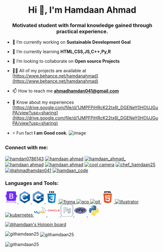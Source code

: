 
<h1 align="center">Hi 👋, I'm Hamdaan Ahmad</h1>
<h3 align="center">Motivated student with formal knowledge gained through practical experience.</h3>



- 🔭 I’m currently working on **Sustainable Development Goal**

- 🌱 I’m currently learning **HTML,CSS,JS,C++,Py,R**

- 👯 I’m looking to collaborate on **Open source Projects**

- 👨‍💻 All of my projects are available at [https://www.behance.net/hamdanahmad](https://www.behance.net/hamdanahmad)

- 📫 How to reach me **ahmadhamdan041@gmail.com**

- 📄 Know about my experiences [https://drive.google.com/file/d/1JMPFPiHRcK22tx6I_DGENeY0HOUJGuPA/view?usp=sharing](https://drive.google.com/file/d/1JMPFPiHRcK22tx6I_DGENeY0HOUJGuPA/view?usp=sharing)

- ⚡ Fun fact **I am Good cook.**
![image](https://github.com/user-attachments/assets/0cdaa546-6b72-4b16-a77e-e0a18dcd5655)

<h3 align="left">Connect with me:</h3>
<p align="left">
<a href="https://twitter.com/hamdan0786143" target="blank"><img align="center" src="https://raw.githubusercontent.com/rahuldkjain/github-profile-readme-generator/master/src/images/icons/Social/twitter.svg" alt="hamdan0786143" height="30" width="40" /></a>
<a href="https://www.linkedin.com/in/hamdaan-ahmad-34a4a0203/" target="blank"><img align="center" src="https://raw.githubusercontent.com/rahuldkjain/github-profile-readme-generator/master/src/images/icons/Social/linked-in-alt.svg" alt="hamdaan ahmad" height="30" width="40" /></a>
<a href="https://www.instagram.com/hamdaan_ahmad__?r=nametag" target="blank"><img align="center" src="https://raw.githubusercontent.com/rahuldkjain/github-profile-readme-generator/master/src/images/icons/Social/instagram.svg" alt="hamdaan_ahmad_" height="30" width="40" /></a>
<a href="https://dribbble.com/hamdaan" target="blank"><img align="center" src="https://raw.githubusercontent.com/rahuldkjain/github-profile-readme-generator/master/src/images/icons/Social/dribbble.svg" alt="hamdaan ahmad" height="30" width="40" /></a>
<a href="https://www.behance.net/hamdanahmad" target="blank"><img align="center" src="https://raw.githubusercontent.com/rahuldkjain/github-profile-readme-generator/master/src/images/icons/Social/behance.svg" alt="hamdaan ahmad" height="30" width="40" /></a>
<a href="https://www.youtube.com/c/cool camera" target="blank"><img align="center" src="https://raw.githubusercontent.com/rahuldkjain/github-profile-readme-generator/master/src/images/icons/Social/youtube.svg" alt="cool camera" height="30" width="40" /></a>
<a href="https://www.codechef.com/users/chef_hamdaan25" target="blank"><img align="center" src="https://cdn.jsdelivr.net/npm/simple-icons@3.1.0/icons/codechef.svg" alt="chef_hamdaan25" height="30" width="40" /></a>
<a href="https://www.hackerrank.com/ahmadhamdan041" target="blank"><img align="center" src="https://raw.githubusercontent.com/rahuldkjain/github-profile-readme-generator/master/src/images/icons/Social/hackerrank.svg" alt="@ahmadhamdan041" height="30" width="40" /></a>
<a href="https://www.leetcode.com/hamdaan_code" target="blank"><img align="center" src="https://raw.githubusercontent.com/rahuldkjain/github-profile-readme-generator/master/src/images/icons/Social/leet-code.svg" alt="hamdaan_code" height="30" width="40" /></a>
</p>

<h3 align="left">Languages and Tools:</h3>
<p align="left"> <a href="https://getbootstrap.com" target="_blank" rel="noreferrer"> <img src="https://raw.githubusercontent.com/devicons/devicon/master/icons/bootstrap/bootstrap-plain-wordmark.svg" alt="bootstrap" width="40" height="40"/> </a> <a href="https://www.cprogramming.com/" target="_blank" rel="noreferrer"> <img src="https://raw.githubusercontent.com/devicons/devicon/master/icons/c/c-original.svg" alt="c" width="40" height="40"/> </a> <a href="https://www.w3schools.com/cpp/" target="_blank" rel="noreferrer"> <img src="https://raw.githubusercontent.com/devicons/devicon/master/icons/cplusplus/cplusplus-original.svg" alt="cplusplus" width="40" height="40"/> </a> <a href="https://www.w3schools.com/css/" target="_blank" rel="noreferrer"> <img src="https://raw.githubusercontent.com/devicons/devicon/master/icons/css3/css3-original-wordmark.svg" alt="css3" width="40" height="40"/> </a> <a href="https://www.figma.com/" target="_blank" rel="noreferrer"> <img src="https://www.vectorlogo.zone/logos/figma/figma-icon.svg" alt="figma" width="40" height="40"/> </a> <a href="https://cloud.google.com" target="_blank" rel="noreferrer"> <img src="https://www.vectorlogo.zone/logos/google_cloud/google_cloud-icon.svg" alt="gcp" width="40" height="40"/> </a> <a href="https://git-scm.com/" target="_blank" rel="noreferrer"> <img src="https://www.vectorlogo.zone/logos/git-scm/git-scm-icon.svg" alt="git" width="40" height="40"/> </a> <a href="https://www.w3.org/html/" target="_blank" rel="noreferrer"> <img src="https://raw.githubusercontent.com/devicons/devicon/master/icons/html5/html5-original-wordmark.svg" alt="html5" width="40" height="40"/> </a> <a href="https://www.adobe.com/in/products/illustrator.html" target="_blank" rel="noreferrer"> <img src="https://www.vectorlogo.zone/logos/adobe_illustrator/adobe_illustrator-icon.svg" alt="illustrator" width="40" height="40"/> </a> <a href="https://kubernetes.io" target="_blank" rel="noreferrer"> <img src="https://www.vectorlogo.zone/logos/kubernetes/kubernetes-icon.svg" alt="kubernetes" width="40" height="40"/> </a> <a href="https://www.mysql.com/" target="_blank" rel="noreferrer"> <img src="https://raw.githubusercontent.com/devicons/devicon/master/icons/mysql/mysql-original-wordmark.svg" alt="mysql" width="40" height="40"/> </a> <a href="https://www.oracle.com/" target="_blank" rel="noreferrer"> <img src="https://raw.githubusercontent.com/devicons/devicon/master/icons/oracle/oracle-original.svg" alt="oracle" width="40" height="40"/> </a> <a href="https://www.photoshop.com/en" target="_blank" rel="noreferrer"> <img src="https://raw.githubusercontent.com/devicons/devicon/master/icons/photoshop/photoshop-line.svg" alt="photoshop" width="40" height="40"/> </a> <a href="https://www.php.net" target="_blank" rel="noreferrer"> <img src="https://raw.githubusercontent.com/devicons/devicon/master/icons/php/php-original.svg" alt="php" width="40" height="40"/> </a> <a href="https://www.python.org" target="_blank" rel="noreferrer"> <img src="https://raw.githubusercontent.com/devicons/devicon/master/icons/python/python-original.svg" alt="python" width="40" height="40"/> </a> </p>

[![@hamdaan's Holopin board](https://holopin.me/hamdaan)](https://holopin.io/@hamdaan)


<p><img align="left" src="https://github-readme-stats.vercel.app/api/top-langs?username=githamdaan25&show_icons=true&locale=en&layout=compact" alt="githamdaan25" /></p>

<p>&nbsp;<img align="center" src="https://github-readme-stats.vercel.app/api?username=githamdaan25&show_icons=true&locale=en" alt="githamdaan25" /></p>

<p><img align="center" src="https://github-readme-streak-stats.herokuapp.com/?user=githamdaan25&" alt="githamdaan25" /></p>
